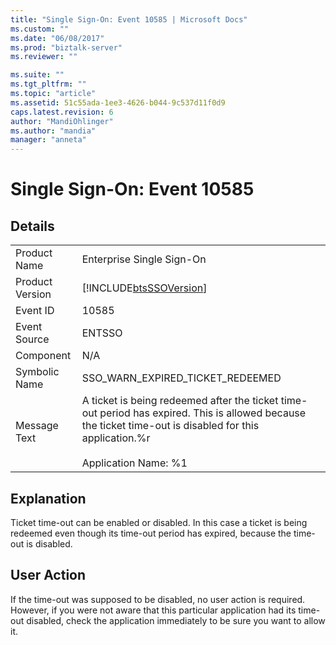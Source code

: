 ```yaml
---
title: "Single Sign-On: Event 10585 | Microsoft Docs"
ms.custom: ""
ms.date: "06/08/2017"
ms.prod: "biztalk-server"
ms.reviewer: ""

ms.suite: ""
ms.tgt_pltfrm: ""
ms.topic: "article"
ms.assetid: 51c55ada-1ee3-4626-b044-9c537d11f0d9
caps.latest.revision: 6
author: "MandiOhlinger"
ms.author: "mandia"
manager: "anneta"
---
```

# Single Sign-On: Event 10585
## Details  
  
|                 |                                                                                                                                                                                           |
|-----------------|-------------------------------------------------------------------------------------------------------------------------------------------------------------------------------------------|
|  Product Name   |                                                                                 Enterprise Single Sign-On                                                                                 |
| Product Version |                                                                [!INCLUDE[btsSSOVersion](../includes/btsssoversion-md.md)]                                                                 |
|    Event ID     |                                                                                           10585                                                                                           |
|  Event Source   |                                                                                          ENTSSO                                                                                           |
|    Component    |                                                                                            N/A                                                                                            |
|  Symbolic Name  |                                                                             SSO_WARN_EXPIRED_TICKET_REDEEMED                                                                              |
|  Message Text   | A ticket is being redeemed after the ticket time-out period has expired. This is allowed because the ticket time-out is disabled for this application.%r<br /><br /> Application Name: %1 |
  
## Explanation  
 Ticket time-out can be enabled or disabled. In this case a ticket is being redeemed even though its time-out period has expired, because the time-out is disabled.  
  
## User Action  
 If the time-out was supposed to be disabled, no user action is required. However, if you were not aware that this particular application had its time-out disabled, check the application immediately to be sure you want to allow it.